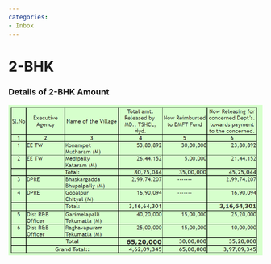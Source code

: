 ```yaml
---
categories:
- Inbox
---
```

# 2-BHK

### Details of 2-BHK Amount

![](../files/343057b8-8162-48f2-82c3-b6f234a827ff.png)